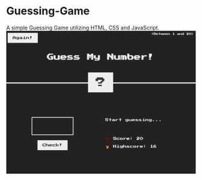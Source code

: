 # Guessing-Game
A simple Guessing Game utilizing HTML, CSS and JavaScript. 
![WebPage](Webpage.PNG)
